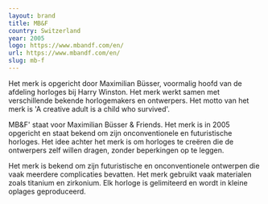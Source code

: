 ```yaml
---
layout: brand
title: MB&F
country: Switzerland
year: 2005
logo: https://www.mbandf.com/en/
url: https://www.mbandf.com/en/
slug: mb-f
---
```

Het merk is opgericht door Maximilian Büsser, voormalig hoofd van de afdeling horloges bij Harry Winston. Het merk werkt samen met verschillende bekende horlogemakers en ontwerpers. Het motto van het merk is 'A creative adult is a child who survived'.

MB&F' staat voor Maximilian Büsser & Friends. Het merk is in 2005 opgericht en staat bekend om zijn onconventionele en futuristische horloges. Het idee achter het merk is om horloges te creëren die de ontwerpers zelf willen dragen, zonder beperkingen op te leggen.

Het merk is bekend om zijn futuristische en onconventionele ontwerpen die vaak meerdere complicaties bevatten. Het merk gebruikt vaak materialen zoals titanium en zirkonium. Elk horloge is gelimiteerd en wordt in kleine oplages geproduceerd.

